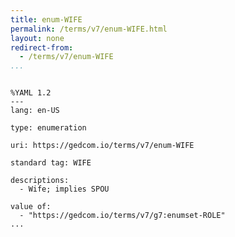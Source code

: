 ```yaml
---
title: enum-WIFE
permalink: /terms/v7/enum-WIFE.html
layout: none
redirect-from:
  - /terms/v7/enum-WIFE
...
```


```

%YAML 1.2
---
lang: en-US

type: enumeration

uri: https://gedcom.io/terms/v7/enum-WIFE

standard tag: WIFE

descriptions:
  - Wife; implies SPOU

value of:
  - "https://gedcom.io/terms/v7/g7:enumset-ROLE"
...

```

